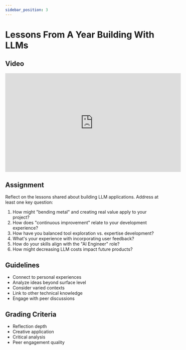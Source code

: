 ```yaml
---
sidebar_position: 3
---
```


# Lessons From A Year Building With LLMs

## Video

<iframe width="560" height="315" src="https://www.youtube.com/embed/qBHfQT3YtyY?si=s2jzRuyHKdwv-2AO&amp;start=250" title="YouTube video player" frameborder="0" allow="accelerometer; autoplay; clipboard-write; encrypted-media; gyroscope; picture-in-picture; web-share" referrerpolicy="strict-origin-when-cross-origin" allowfullscreen></iframe>

## Assignment
Reflect on the lessons shared about building LLM applications. Address at least one key question:

1. How might "bending metal" and creating real value apply to your project?
2. How does "continuous improvement" relate to your development experience?
3. How have you balanced tool exploration vs. expertise development?
4. What's your experience with incorporating user feedback?
5. How do your skills align with the "AI Engineer" role?
6. How might decreasing LLM costs impact future products?

## Guidelines
- Connect to personal experiences
- Analyze ideas beyond surface level
- Consider varied contexts
- Link to other technical knowledge
- Engage with peer discussions

## Grading Criteria
- Reflection depth
- Creative application
- Critical analysis
- Peer engagement quality
